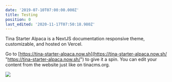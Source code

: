 ```yaml
---
date: '2019-07-10T07:00:00.000Z'
title: Testing
position: 0
last_edited: '2020-11-17T07:50:18.980Z'
---
```

Tina Starter Alpaca is a NextJS documentation responsive theme, customizable, and hosted on Vercel.

Go to [https://tina-starter-alpaca.now.sh](https://tina-starter-alpaca.now.sh/ "https://tina-starter-alpaca.now.sh/") to give it a spin. You can edit your content from the website just like on tinacms.org.

![](/images/notebook.jpg)